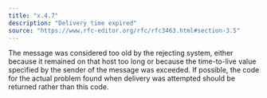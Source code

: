 ```yaml
---
title: "x.4.7"
description: "Delivery time expired"
source: "https://www.rfc-editor.org/rfc/rfc3463.html#section-3.5"
---
```


The message was considered too old by the rejecting system, either because it remained on that host too long or because the time-to-live value specified by the sender of the message was exceeded.
If possible, the code for the actual problem found when delivery was attempted should be returned rather than this code.
